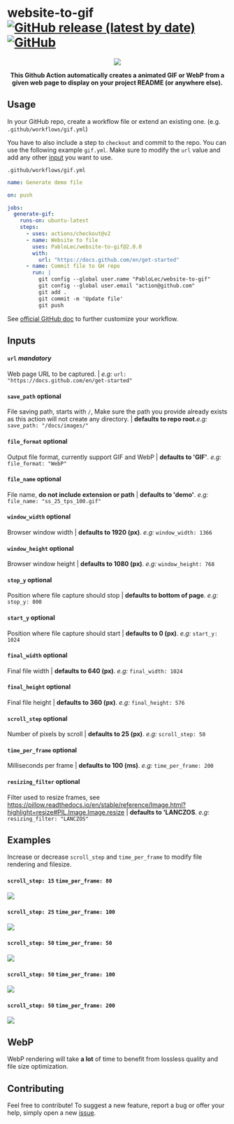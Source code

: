 # website-to-gif [![GitHub release (latest by date)](https://img.shields.io/github/v/release/pablolec/website-to-gif)](https://github.com/PabloLec/website-to-gif/releases/) [![GitHub](https://img.shields.io/github/license/pablolec/website-to-gif)](https://github.com/PabloLec/website-to-gif/blob/main/LICENSE)


<p align="center">
    <img src="docs/images/ss_15_tps_80.gif">
</p>
<p align="center">
    <b>This Github Action automatically creates a animated GIF or WebP from a given web page to display on your project README (or anywhere else).</b>
</p>

## Usage


In your GitHub repo, create a workflow file or extend an existing one. (e.g. `.github/workflows/gif.yml`)

You have to also include a step to `checkout` and commit to the repo.
You can use the following example `gif.yml`. Make sure to modify the `url` value and add any other [input](#Inputs) you want to use.

`.github/workflows/gif.yml`
``` yaml
name: Generate demo file

on: push

jobs:
  generate-gif:
    runs-on: ubuntu-latest
    steps:
      - uses: actions/checkout@v2
      - name: Website to file
        uses: PabloLec/website-to-gif@2.0.0
        with:
          url: "https://docs.github.com/en/get-started"
      - name: Commit file to GH repo
        run: |
          git config --global user.name "PabloLec/website-to-gif"
          git config --global user.email "action@github.com"
          git add .
          git commit -m 'Update file'
          git push
```

See [official GitHub doc](https://docs.github.com/en/actions/reference/workflow-syntax-for-github-actions) to further customize your workflow.

## Inputs

#### `url` *mandatory*

Web page URL to be captured.
| *e.g:* `url: "https://docs.github.com/en/get-started"`

#### `save_path` optional

File saving path, starts with `/`,
Make sure the path you provide already exists as this action will not create any directory.
| **defaults to repo root**.*e.g:* `save_path: "/docs/images/"`

#### `file_format` optional

Output file format, currently support GIF and WebP
| **defaults to 'GIF'**. *e.g:* `file_format: "WebP"`

#### `file_name` optional

File name, **do not include extension or path**
| **defaults to 'demo'**. *e.g:* `file_name: "ss_25_tps_100.gif"`

#### `window_width` optional

Browser window width
| **defaults to 1920 (px)**. *e.g:* `window_width: 1366`

#### `window_height` optional

Browser window height
| **defaults to 1080 (px)**. *e.g:* `window_height: 768`

#### `stop_y` optional

Position where file capture should stop
| **defaults to bottom of page**. *e.g:* `stop_y: 800`

#### `start_y` optional

Position where file capture should start
| **defaults to 0 (px)**. *e.g:* `start_y: 1024`

#### `final_width` optional

Final file width
| **defaults to 640 (px)**. *e.g:* `final_width: 1024`

#### `final_height` optional

Final file height
| **defaults to 360 (px)**. *e.g:* `final_height: 576`

#### `scroll_step` optional

Number of pixels by scroll
| **defaults to 25 (px)**. *e.g:* `scroll_step: 50`

#### `time_per_frame` optional

Milliseconds per frame
| **defaults to 100 (ms)**. *e.g:* `time_per_frame: 200`

#### `resizing_filter` optional

Filter used to resize frames, see https://pillow.readthedocs.io/en/stable/reference/Image.html?highlight=resize#PIL.Image.Image.resize
| **defaults to 'LANCZOS**. *e.g:* `resizing_filter: "LANCZOS"`

## Examples

Increase or decrease `scroll_step` and `time_per_frame` to modify file rendering and filesize.

#### `scroll_step: 15` `time_per_frame: 80`
![](/docs/images/ss_15_tps_80.gif)
#### `scroll_step: 25` `time_per_frame: 100`
![](/docs/images/ss_25_tps_100.gif)
#### `scroll_step: 50` `time_per_frame: 50`
![](/docs/images/ss_50_tps_50.gif)
#### `scroll_step: 50` `time_per_frame: 100`
![](/docs/images/ss_50_tps_100.gif)
#### `scroll_step: 50` `time_per_frame: 200`
![](/docs/images/ss_50_tps_200.gif)

## WebP

WebP rendering will take **a lot** of time to benefit from lossless quality and file size optimization.

## Contributing

Feel free to contribute!
To suggest a new feature, report a bug or offer your help, simply open a new [issue](https://github.com/PabloLec/website-to-gif/issues).
